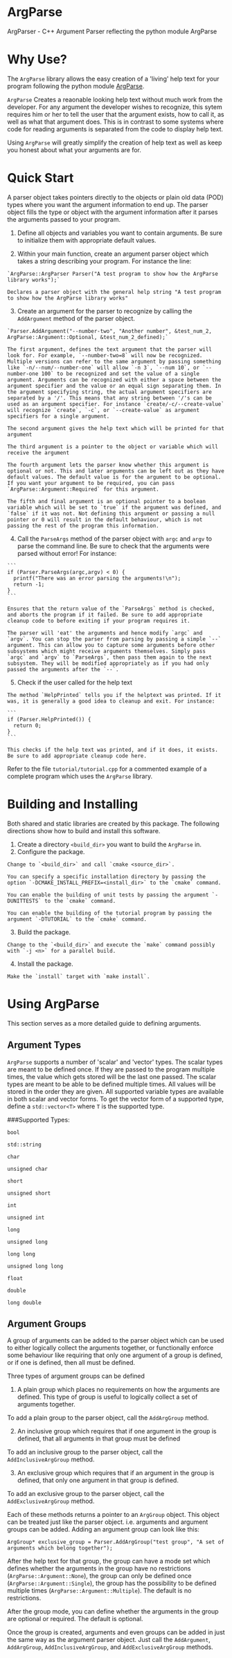 # ArgParse
ArgParser - C++ Argument Parser reflecting the python module ArgParse

Why Use?
========

The `ArgParse` library allows the easy creation of a 'living' help text for your program following the python module [ArgParse](https://docs.python.org/3/library/argparse.html).

`ArgParse` Creates a reaonable looking help text without much work from the developer. For any argument the developer wishes to recognize, this sytem requires him or her to tell the user that the argument exists, how to call it, as well as what that argument does. This is in contrast to some systems where code for reading arguments is separated from the code to display help text.

Using `ArgParse` will greatly simplify the creation of help text as well as keep you honest about what your arguments are for.

Quick Start
===========

A parser object takes pointers directly to the objects or plain old data (POD) types where you want the argument information to end up. The parser object fills the type or object with the argument information after it parses the arguments passed to your program.

  1. Define all objects and variables you want to contain arguments. Be sure to initialize them with appropriate default values.

  2. Within your main function, create an argument parser object which takes a string describing your program. For instance the line:

    `ArgParse::ArgParser Parser("A test program to show how the ArgParse library works");`

    Declares a parser object with the general help string "A test program to show how the ArgParse library works"

  3. Create an argument for the parser to recognize by calling the `AddArgument` method of the parser object.

    `Parser.AddArgument("--number-two", "Another number", &test_num_2, ArgParse::Argument::Optional, &test_num_2_defined);`

    The first argument, defines the text argument that the parser will look for. For example, `--number-two=8` will now be recognized. Multiple versions can refer to the same argument by passing something like `-n/--num/--number-one` will allow `-n 3`, `--num 10`, or `--number-one 100` to be recognized and set the value of a single argument. Arguments can be recognized with either a space between the argument specifier and the value or an equal sign separating them. In the argument specifying string, the actual argument specifiers are separated by a '/'. This means that any string between '/'s can be used as an argument specifier. For instance `create/-c/--create-value` will recognize `create`, `-c`, or `--create-value` as argument specifiers for a single argument.

    The second argument gives the help text which will be printed for that argument

    The third argument is a pointer to the object or variable which will receive the argument

    The fourth argument lets the parser know whether this argument is optional or not. This and later arguments can be left out as they have default values. The default value is for the argument to be optional. If you want your argument to be required, you can pass `ArgParse::Argument::Required` for this argument.

    The fifth and final argument is an optional pointer to a boolean variable which will be set to `true` if the argument was defined, and `false` if it was not. Not defining this argument or passing a null pointer or 0 will result in the default behaviour, which is not passing the rest of the program this information.

  4. Call the `ParseArgs` method of the parser object with `argc` and `argv` to parse the command line. Be sure to check that the arguments were parsed without error! For instance:

    ```
    if (Parser.ParseArgs(argc,argv) < 0) {
      printf("There was an error parsing the arguments!\n");
      return -1;
    }
    ```

    Ensures that the return value of the `ParseArgs` method is checked, and aborts the program if it failed. Be sure to add appropriate cleanup code to before exiting if your program requires it.

    The parser will 'eat' the arguments and hence modify `argc` and `argv`. You can stop the parser from parsing by passing a simple `--` argument. This can allow you to capture some arguments before other subsystems which might receive arguments themselves. Simply pass `argc` and `argv` to `ParseArgs`, then pass them again to the next subsystem. They will be modified appropriately as if you had only passed the arguments after the `--`.
  
  5. Check if the user called for the help text
  
    The method `HelpPrinted` tells you if the helptext was printed. If it was, it is generally a good idea to cleanup and exit. For instance:
    
    ```
    if (Parser.HelpPrinted()) {
      return 0;
    }
    ```
    
    This checks if the help text was printed, and if it does, it exists. Be sure to add appropriate cleanup code here.

Refer to the file `tutorial/tutorial.cpp` for a commented example of a complete program which uses the `ArgParse` library.

Building and Installing
=======================

Both shared and static libraries are created by this package. The following directions show how to build and install this software.

  1. Create a directory `<build_dir>` you want to build the `ArgParse` in.
  2. Configure the package.
    
    Change to `<build_dir>` and call `cmake <source_dir>`.

    You can specify a specific installation directory by passing the option `-DCMAKE_INSTALL_PREFIX=<install_dir>` to the `cmake` command.
    
    You can enable the building of unit tests by passing the argument `-DUNITTESTS` to the `cmake` command.

    You can enable the building of the tutorial program by passing the argument `-DTUTORIAL` to the `cmake` command.
  
  3. Build the package.
  
    Change to the `<build_dir>` and execute the `make` command possibly with `-j <n>` for a parallel build.

  4. Install the package.
  
    Make the `install` target with `make install`.

Using ArgParse
==============

This section serves as a more detailed guide to defining arguments.

Argument Types
--------------

`ArgParse` supports a number of 'scalar' and 'vector' types. The scalar types are meant to be defined once. If they are passed to the program multiple times, the value which gets stored will be the last one passed. The scalar types are meant to be able to be defined multiple times. All values will be stored in the order they are given. All supported variable types are available in both scalar and vector forms. To get the vector form of a supported type, define a `std::vector<T>` where `T` is the supported type.

###Supported Types:

`bool`

`std::string`

`char`

`unsigned char`

`short`

`unsigned short`

`int`

`unsigned int`

`long`

`unsigned long`

`long long`

`unsigned long long`

`float`

`double`

`long double`

Argument Groups
---------------

A group of arguments can be added to the parser object which can be used to either logically collect the arguments together, or functionally enforce some behaviour like requiring that only one argument of a group is defined, or if one is defined, then all must be defined.

Three types of argument groups can be defined 
  1. A plain group which places no requirements on how the arguments are defined. This type of group is useful to logically collect a set of arguments together.
   
  To add a plain group to the parser object, call the `AddArgGroup` method.

  2. An inclusive group which requires that if one argument in the group is defined, that all arguments in that group must be defined
  
  To add an inclusive group to the parser object, call the `AddInclusiveArgGroup` method.

  3. An exclusive group which requires that if an argument in the group is defined, that only one argument in that group is defined.
  
  To add an exclusive group to the parser object, call the `AddExclusiveArgGroup` method.

Each of these methods returns a pointer to an `ArgGroup` object. This object can be treated just like the parser object. i.e. arguments and argument groups can be added. Adding an argument group can look like this:

`ArgGroup* exclusive_group = Parser.AddArgGroup("test group", "A set of arguments which belong together");`

After the help text for that group, the group can have a mode set which defines whether the arguments in the group have no restrictions (`ArgParse::Argument::None`), the group can only be defined once (`ArgParse::Argument::Single`), the group has the possibility to be defined multiple times (`ArgParse::Argument::Multiple`). The default is no restrictions.

After the group mode, you can define whether the arguments in the group are optional or required. The default is optional.

Once the group is created, arguments and even groups can be added in just the same way as the argument parser object. Just call the `AddArgument`, `AddArgGroup`, `AddInclusiveArgGroup`, and `AddExclusiveArgGroup` methods.
